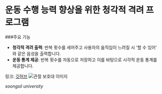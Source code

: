 # 운동 수행 능력 향상을 위한 청각적 격려 프로그램

###주요 기능
- **청각적 격려 출력**: 반복 횟수를 세어주고 사용자의 움직임이 느려질 시 '할 수 있어' 와 같은 음성을 출력합니다.
- **운동 통계 제공**: 반복 횟수를 자동으로 저장하고 이를 바탕으로 시각적 운동 통계를 제공합니다.

링크: [깃허브](https://github.com/G63AMG-WOO/F80)
![관절 보호대 이미지](https://thumbnail9.coupangcdn.com/thumbnails/remote/492x492ex/image/vendor_inventory/980a/149a281f7862d39e60395cf2c0b008cfee5ffb5b77426363caac0b20c2ec.jpg)






*soongsil university*
